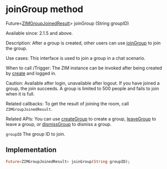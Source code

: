 


# joinGroup method








Future&lt;[ZIMGroupJoinedResult](../../zego_uikit_prebuilt_live_audio_room/ZIMGroupJoinedResult-class.md)> joinGroup
(String groupID)





<p>Available since: 2.1.5 and above.</p>
<p>Description: After a group is created, other users can use <a href="../../zego_uikit_prebuilt_live_audio_room/ZIM/joinGroup.md">joinGroup</a> to join the group.</p>
<p>Use cases: This interface is used to join a group in a chat scenario.</p>
<p>When to call /Trigger: The ZIM instance can be invoked after being created by <a href="../../zego_uikit_prebuilt_live_audio_room/ZIM/create.md">create</a> and logged in.</p>
<p>Caution: Available after login, unavailable after logout. If you have joined a group, the join succeeds. A group is limited to 500 people and fails to join when it is full.</p>
<p>Related callbacks: To get the result of joining the room, call <code>ZIMGroupJoinedResult</code>.</p>
<p>Related APIs: You can use <a href="../../zego_uikit_prebuilt_live_audio_room/ZIM/createGroup.md">createGroup</a> to create a group, <a href="../../zego_uikit_prebuilt_live_audio_room/ZIM/leaveGroup.md">leaveGroup</a> to leave a group, or <a href="../../zego_uikit_prebuilt_live_audio_room/ZIM/dismissGroup.md">dismissGroup</a> to dismiss a group.</p>
<p><code>groupID</code> The group ID to join.</p>



## Implementation

```dart
Future<ZIMGroupJoinedResult> joinGroup(String groupID);
```







